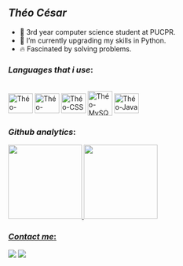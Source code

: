 ## _Théo César_

- 🔭 3rd year computer science student at PUCPR.
- 🦾 I’m currently upgrading my skills in Python.
- 🔥 Fascinated by solving problems. 

### _Languages that i use_:
<div style="display: inline_block"><br>
  <img align="center" alt="Théo-Python" height="40" width="50" src="https://cdn.jsdelivr.net/gh/devicons/devicon/icons/python/python-original.svg" />
  <img align="center" alt="Théo-HTML" height="40" width="50" src="https://cdn.jsdelivr.net/gh/devicons/devicon/icons/html5/html5-original.svg" />
  <img align="center" alt="Théo-CSS" height="40" width="50" src="https://cdn.jsdelivr.net/gh/devicons/devicon/icons/css3/css3-original.svg" />
  <img align="center" alt="Théo-MySQL" height="50" width="50" src="https://cdn.jsdelivr.net/gh/devicons/devicon/icons/mysql/mysql-plain-wordmark.svg" />
  <img align="center" alt="Théo-Java" height="40" width="50" src="https://cdn.jsdelivr.net/gh/devicons/devicon/icons/java/java-original.svg" />      
</div>

### _Github analytics_:
<div>
  <a href="https://github.com/theocesar">
<img height="150" src="https://github-readme-stats.vercel.app/api?username=theocesar&show_icons=true&theme=tokyonight&include_all_commits=true&count_private=true"/>
<img height="150" src="https://github-readme-stats.vercel.app/api/top-langs/?username=theocesar&layout=compact&langs_count=7&theme=tokyonight"/>
</div>
 
### _Contact me_:
 
 <div> 
  <a href="https://www.linkedin.com/in/th%C3%A9o-c%C3%A9sar-21a745263/" target="_blank"><img src="https://img.shields.io/badge/-LinkedIn-%230077B5?style=for-the-badge&logo=linkedin&logoColor=white"></a> 
  <a href = "mailto:theosilva3476@gmail.com" target="_blank"><img src="https://img.shields.io/badge/-Gmail-%23333?style=for-the-badge&logo=gmail&logoColor=white" ></a>
 </div>
 
 
       
